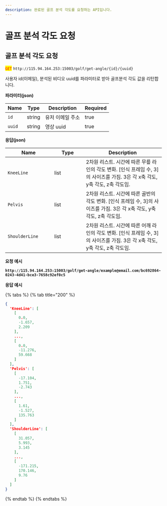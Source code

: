 ```yaml
---
description: 완료된 골프 분석 각도를 요청하는 API입니다.
---
```


# 골프 분석 각도 요청

## 골프 분석 각도 요청

<mark style="color:red;">`GET`</mark> `http://115.94.164.253:15003/golf/get-angle/{id}/{uuid}`

사용자 id(이메일), 분석된 비디오 uuid를 파라미터로 받아 골프분석 각도 값을 리턴합니다.

**파라미터(json)**

<table><thead><tr><th>Name</th><th>Type</th><th>Description</th><th data-type="checkbox">Required</th></tr></thead><tbody><tr><td><code>id</code></td><td>string</td><td>유저 이메일 주소</td><td>true</td></tr><tr><td><code>uuid</code></td><td>string</td><td>영상 uuid</td><td>true</td></tr></tbody></table>

**응답(json)**

<table><thead><tr><th width="134">Name</th><th width="86">Type</th><th>Description</th></tr></thead><tbody><tr><td><code>KneeLine</code></td><td>list</td><td>2차원 리스트. 시간에 따른 무릎 라인의 각도 변화. [인식 프레임 수, 3]의 사이즈를 가짐. 3은 각 x축 각도, y축 각도, z축 각도임.</td></tr><tr><td><code>Pelvis</code></td><td>list</td><td>2차원 리스트. 시간에 따른 골반의 각도 변화. [인식 프레임 수, 3]의 사이즈를 가짐. 3은 각 x축 각도, y축 각도, z축 각도임.</td></tr><tr><td><code>ShoulderLine</code></td><td>list</td><td>2차원 리스트. 시간에 따른 어깨 라인의 각도 변화. [인식 프레임 수, 3]의 사이즈를 가짐. 3은 각 x축 각도, y축 각도, z축 각도임.</td></tr></tbody></table>

**요청 예시**

<pre class="language-json"><code class="lang-json"><strong>http://115.94.164.253:15003/golf/get-angle/example@email.com/bc692864-0243-4d41-bce3-7658c92ef0c5
</strong></code></pre>

**응답 예시**

{% tabs %}
{% tab title="200" %}
```json
{
  'KneeLine': [
    [
      0.0,
      -1.657,
      2.209
    ],
    ...,
    [
      0.0,
      -11.276,
      59.668
    ]
  ],
  'Pelvis': [
    [
      -17.104,
      1.751,
      -2.743
    ],
    ...,
    [
      1.61,
      -1.527,
      135.763
    ]
  ],
  'ShoulderLine': [
    [
      31.057,
      5.993,
      3.145
    ],
    ...,
    [
      -171.215,
      170.146,
      9.76
    ]
  ]
}
```
{% endtab %}
{% endtabs %}
